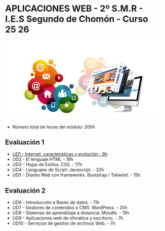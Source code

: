 # APLICACIONES WEB - 2º S.M.R - I.E.S Segundo de Chomón - Curso 25 26

![Lenguaje de Marcas y Sistemas de Gestión de la Información](./img/Aweb.png)

- Número total de horas del módulo: 200h

## Evaluación 1

- [UD1 - Internet, características y evolución - 9h](./UD1/readme.md)
- UD2 - El lenguaje HTML - 19h
- UD3 - Hojas de Estilos. CSS. - 17h
- UD4 - Lenguajes de Script: Javascript. - 22h
- UD5 - Diseño Web con frameworks. Bootstrap / Tailwind. - 15h

## Evaluación 2

- UD6 - Introducción a Bases de datos. - 11h
- UD7 - Gestores de contenidos o CMS: WordPress. - 25h
- UD8 - Sistemas de aprendizaje a distancia: Moodle. - 15h
- UD9 - Aplicaciones web de ofimática y escritorio. - 7h
- UD10 - Servicios de gestión de archivos Web. - 7h